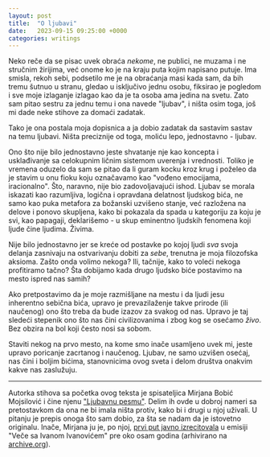 ```yaml
---
layout: post
title:  "O ljubavi"
date:   2023-09-15 09:25:00 +0000
categories: writings
---
```


Neko reče da se pisac uvek obraća *nekome*, ne publici, ne muzama i ne stručnim žirijima, već onome ko je na kraju puta kojim napisano putuje. Ima smisla, rekoh sebi, podsetilo me je na obraćanja masi kada sam, da bih tremu šutnuo u stranu, gledao u isključivo jednu osobu, fiksirao je pogledom i sve moje izlaganje izlagao kao da je ta osoba ama jedina na svetu. Zato sam pitao sestru za jednu temu i ona navede "ljubav", i ništa osim toga, još mi dade neke stihove za domaći zadatak.

Tako je ona postala moja dopisnica a ja dobio zadatak da sastavim sastav na temu ljubavi. Ništa preciznije od toga, moliću lepo, jednostavno - ljubav.

Ono što nije bilo jednostavno jeste shvatanje nje kao koncepta i usklađivanje sa celokupnim ličnim sistemom uverenja i vrednosti. Toliko je vremena oduzelo da sam se pitao da li guram kocku kroz krug i poželeo da je stavim u onu fioku koju označavamo kao "vođeno emocijama, iracionalno". Što, naravno, nije bio zadovoljavajući ishod. Ljubav se morala iskazati kao razumljiva, logična i opravdana delatnost ljudskog bića, ne samo kao puka metafora za božanski uzvišeno stanje, već razložena na delove i ponovo skupljena, kako bi pokazala da spada u kategoriju za koju je svi, kao papagaji, deklarišemo - u skup eminentno ljudskih fenomena koji ljude čine ljudima. Živima.

Nije bilo jednostavno jer se kreće od postavke po kojoj ljudi *sva* svoja delanja zasnivaju na ostvarivanju dobiti za *sebe*, trenutna je moja filozofska aksioma. Zašto onda volimo nekoga? Ili, tačnije, kako to voleći nekoga profitiramo tačno? Šta dobijamo kada drugo ljudsko biće postavimo na mesto ispred nas samih?

Ako pretpostavimo da je moje razmišljane na mestu i da ljudi jesu inherentno sebična bića, upravo je prevazilaženje takve prirode (ili naučenog) ono što treba da bude izazov za svakog od nas. Upravo je taj sledeći stepenik ono što nas čini civilizovanima i zbog kog se osećamo *živo*. Bez obzira na bol koji često nosi sa sobom.

Staviti nekog na prvo mesto, na kome smo inače usamljeno uvek mi, jeste upravo poricanje zacrtanog i naučenog. Ljubav, ne samo uzvišen osećaj, nas čini i boljim bićima, stanovnicima ovog sveta i delom društva onakvim kakve nas zaslužuju.

----

Autorka stihova sa početka ovog teksta je spisateljica Mirjana Bobić Mojsilović i čine njenu ["Ljubavnu pesmu"](/media/ljubavna-pesma-mbm.txt). Delim ih ovde u dobroj nameri sa pretostavkom da ona ne bi imala ništa protiv, kako bi i drugi u njoj uživali. U pitanju je prepis onoga što sam dobio, za šta se nadam da je istovetno originalu. Inače, Mirjana ju je, po njoj, [prvi put javno izrecitovala](https://m.youtube.com/watch?si=H9WEB46buJH9KoEN&v=szFTIJMIqwA&feature=youtu.be) u emisiji "Veče sa Ivanom Ivanovićem" pre oko osam godina (arhivirano na [archive.org](https://web.archive.org/web/20230829110347/https://www.youtube.com/watch?app=desktop&si=H9WEB46buJH9KoEN&v=szFTIJMIqwA&feature=youtu.be)).
